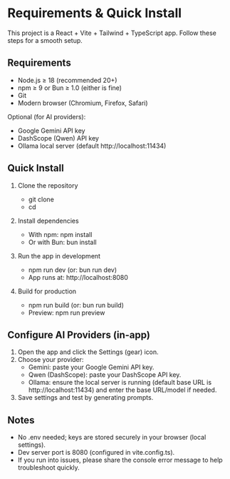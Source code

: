 # Requirements & Quick Install

This project is a React + Vite + Tailwind + TypeScript app. Follow these steps for a smooth setup.

## Requirements
- Node.js ≥ 18 (recommended 20+)
- npm ≥ 9 or Bun ≥ 1.0 (either is fine)
- Git
- Modern browser (Chromium, Firefox, Safari)

Optional (for AI providers):
- Google Gemini API key
- DashScope (Qwen) API key
- Ollama local server (default http://localhost:11434)

## Quick Install
1) Clone the repository
   - git clone <your-repo-url>
   - cd <repo-folder>

2) Install dependencies
   - With npm:  npm install
   - Or with Bun:  bun install

3) Run the app in development
   - npm run dev   (or: bun run dev)
   - App runs at: http://localhost:8080

4) Build for production
   - npm run build   (or: bun run build)
   - Preview: npm run preview

## Configure AI Providers (in-app)
1) Open the app and click the Settings (gear) icon.
2) Choose your provider:
   - Gemini: paste your Google Gemini API key.
   - Qwen (DashScope): paste your DashScope API key.
   - Ollama: ensure the local server is running (default base URL is http://localhost:11434) and enter the base URL/model if needed.
3) Save settings and test by generating prompts.

## Notes
- No .env needed; keys are stored securely in your browser (local settings).
- Dev server port is 8080 (configured in vite.config.ts).
- If you run into issues, please share the console error message to help troubleshoot quickly.

